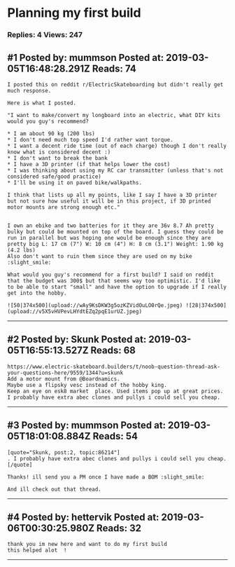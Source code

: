 # Planning my first build

### Replies: 4 Views: 247

## \#1 Posted by: mummson Posted at: 2019-03-05T16:48:28.291Z Reads: 74

```
I posted this on reddit r/ElectricSkateboarding but didn't really get much response. 

Here is what I posted.

"I want to make/convert my longboard into an electric, what DIY kits would you guy's recommend?

* I am about 90 kg (200 lbs)
* I don't need much top speed I'd rather want torque.
* I want a decent ride time (out of each charge) though I don't really know what is considered decent :)
* I don't want to break the bank
* I have a 3D printer (if that helps lower the cost)
* I was thinking about using my RC car transmitter (unless that's not considered safe/good practice)
* I'll be using it on paved bike/walkpaths.

I think that lists up all my points, like I say I have a 3D printer but not sure how useful it will be in this project, if 3D printed motor mounts are strong enough etc."


I own an ebike and two batteries for it they are 36v 8.7 Ah pretty bulky but could be mounted on top of the board. I guess they could be run in parallel but was hoping one would be enough since they are pretty big L: 17 cm (7") W: 10 cm (4") H: 8 cm (3.1") Weight: 1.90 kg (4.2 lbs)
Also don't want to ruin them since they are used on my bike :slight_smile: 

What would you guy's recommend for a first build? I said on reddit that the budget was 300$ but that seems way too optimistic. I'd like to be able to start "small" and have the option to upgrade if I really get into the hobby.

![50|374x500](upload://wAy9KsDKW3g5ozKZVidOuLO0rQe.jpeg) ![28|374x500](upload://v5X5vHVPevLHYdtEZq2pqE1urUZ.jpeg)
```

---
## \#2 Posted by: Skunk Posted at: 2019-03-05T16:55:13.527Z Reads: 68

```
https://www.electric-skateboard.builders/t/noob-question-thread-ask-your-questions-here/9559/1344?u=skunk
Add a motor mount from @Boardnamics.
Maybe use a flipsky vesc instead of the hobby king.
Keep an eye on esk8 market  place. Used items pop up at great prices.
I probably have extra abec clones and pullys i could sell you cheap.
```

---
## \#3 Posted by: mummson Posted at: 2019-03-05T18:01:08.884Z Reads: 54

```
[quote="Skunk, post:2, topic:86214"]
. I probably have extra abec clones and pullys i could sell you cheap.
[/quote]

Thanks! ill send you a PM once I have made a BOM :slight_smile:

And ill check out that thread.
```

---
## \#4 Posted by: hettervik Posted at: 2019-03-06T00:30:25.980Z Reads: 32

```
thank you im new here and want to do my first build 
this helped alot  !
```

---
